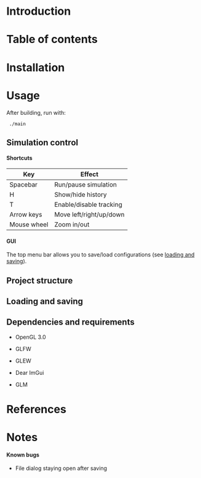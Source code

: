 # Introduction

# Table of contents

# Installation

# Usage
After building, run with:

` ./main`

## Simulation control
#### Shortcuts
| Key | Effect |
|-----|----- |
Spacebar | Run/pause simulation
| H | Show/hide history
| T | Enable/disable tracking
| Arrow keys | Move left/right/up/down |
| Mouse wheel | Zoom in/out |

#### GUI
The top menu bar allows you to save/load configurations (see [loading and saving](#loading-and-saving)).


## Project structure

## Loading and saving



## Dependencies and requirements
- OpenGL 3.0
- GLFW
- GLEW

- Dear ImGui
- GLM
# References

# Notes

#### Known bugs
- File dialog staying open after saving
